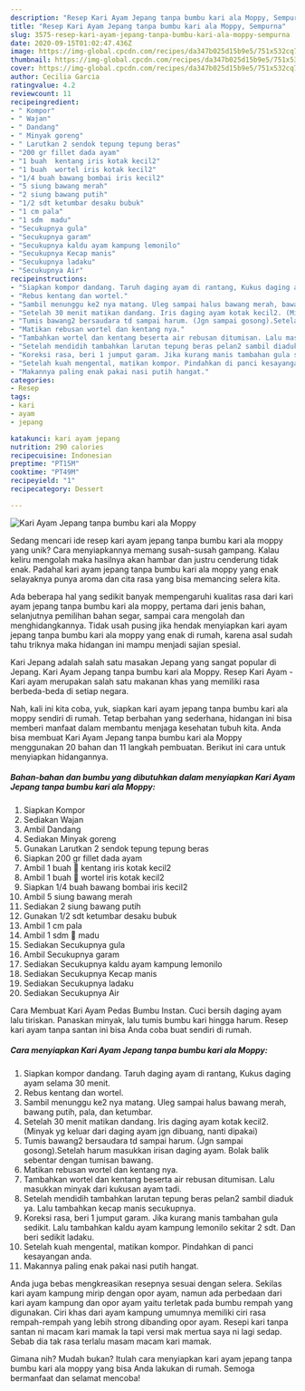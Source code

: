 ```yaml
---
description: "Resep Kari Ayam Jepang tanpa bumbu kari ala Moppy, Sempurna"
title: "Resep Kari Ayam Jepang tanpa bumbu kari ala Moppy, Sempurna"
slug: 3575-resep-kari-ayam-jepang-tanpa-bumbu-kari-ala-moppy-sempurna
date: 2020-09-15T01:02:47.436Z
image: https://img-global.cpcdn.com/recipes/da347b025d15b9e5/751x532cq70/kari-ayam-jepang-tanpa-bumbu-kari-ala-moppy-foto-resep-utama.jpg
thumbnail: https://img-global.cpcdn.com/recipes/da347b025d15b9e5/751x532cq70/kari-ayam-jepang-tanpa-bumbu-kari-ala-moppy-foto-resep-utama.jpg
cover: https://img-global.cpcdn.com/recipes/da347b025d15b9e5/751x532cq70/kari-ayam-jepang-tanpa-bumbu-kari-ala-moppy-foto-resep-utama.jpg
author: Cecilia Garcia
ratingvalue: 4.2
reviewcount: 11
recipeingredient:
- " Kompor"
- " Wajan"
- " Dandang"
- " Minyak goreng"
- " Larutkan 2 sendok tepung tepung beras"
- "200 gr fillet dada ayam"
- "1 buah  kentang iris kotak kecil2"
- "1 buah  wortel iris kotak kecil2"
- "1/4 buah bawang bombai iris kecil2"
- "5 siung bawang merah"
- "2 siung bawang putih"
- "1/2 sdt ketumbar desaku bubuk"
- "1 cm pala"
- "1 sdm  madu"
- "Secukupnya gula"
- "Secukupnya garam"
- "Secukupnya kaldu ayam kampung lemonilo"
- "Secukupnya Kecap manis"
- "Secukupnya ladaku"
- "Secukupnya Air"
recipeinstructions:
- "Siapkan kompor dandang. Taruh daging ayam di rantang, Kukus daging ayam selama 30 menit."
- "Rebus kentang dan wortel."
- "Sambil menunggu ke2 nya matang. Uleg sampai halus bawang merah, bawang putih, pala, dan ketumbar."
- "Setelah 30 menit matikan dandang. Iris daging ayam kotak kecil2. (Minyak yg keluar dari daging ayam jgn dibuang, nanti dipakai)"
- "Tumis bawang2 bersaudara td sampai harum. (Jgn sampai gosong).Setelah harum masukkan irisan daging ayam. Bolak balik sebentar dengan tumisan bawang."
- "Matikan rebusan wortel dan kentang nya."
- "Tambahkan wortel dan kentang beserta air rebusan ditumisan. Lalu masukkan minyak dari kukusan ayam tadi."
- "Setelah mendidih tambahkan larutan tepung beras pelan2 sambil diaduk ya. Lalu tambahkan kecap manis secukupnya."
- "Koreksi rasa, beri 1 jumput garam. Jika kurang manis tambahan gula sedikit. Lalu tambahkan kaldu ayam kampung lemonilo sekitar 2 sdt. Dan beri sedikit ladaku."
- "Setelah kuah mengental, matikan kompor. Pindahkan di panci kesayangan anda."
- "Makannya paling enak pakai nasi putih hangat."
categories:
- Resep
tags:
- kari
- ayam
- jepang

katakunci: kari ayam jepang 
nutrition: 290 calories
recipecuisine: Indonesian
preptime: "PT15M"
cooktime: "PT49M"
recipeyield: "1"
recipecategory: Dessert

---
```



![Kari Ayam Jepang tanpa bumbu kari ala Moppy](https://img-global.cpcdn.com/recipes/da347b025d15b9e5/751x532cq70/kari-ayam-jepang-tanpa-bumbu-kari-ala-moppy-foto-resep-utama.jpg)

Sedang mencari ide resep kari ayam jepang tanpa bumbu kari ala moppy yang unik? Cara menyiapkannya memang susah-susah gampang. Kalau keliru mengolah maka hasilnya akan hambar dan justru cenderung tidak enak. Padahal kari ayam jepang tanpa bumbu kari ala moppy yang enak selayaknya punya aroma dan cita rasa yang bisa memancing selera kita.

Ada beberapa hal yang sedikit banyak mempengaruhi kualitas rasa dari kari ayam jepang tanpa bumbu kari ala moppy, pertama dari jenis bahan, selanjutnya pemilihan bahan segar, sampai cara mengolah dan menghidangkannya. Tidak usah pusing jika hendak menyiapkan kari ayam jepang tanpa bumbu kari ala moppy yang enak di rumah, karena asal sudah tahu triknya maka hidangan ini mampu menjadi sajian spesial.

Kari Jepang adalah salah satu masakan Jepang yang sangat popular di Jepang. Kari Ayam Jepang tanpa bumbu kari ala Moppy. Resep Kari Ayam - Kari ayam merupakan salah satu makanan khas yang memiliki rasa berbeda-beda di setiap negara.


Nah, kali ini kita coba, yuk, siapkan kari ayam jepang tanpa bumbu kari ala moppy sendiri di rumah. Tetap berbahan yang sederhana, hidangan ini bisa memberi manfaat dalam membantu menjaga kesehatan tubuh kita. Anda bisa membuat Kari Ayam Jepang tanpa bumbu kari ala Moppy menggunakan 20 bahan dan 11 langkah pembuatan. Berikut ini cara untuk menyiapkan hidangannya.

<!--inarticleads1-->

##### Bahan-bahan dan bumbu yang dibutuhkan dalam menyiapkan Kari Ayam Jepang tanpa bumbu kari ala Moppy:

1. Siapkan  Kompor
1. Sediakan  Wajan
1. Ambil  Dandang
1. Sediakan  Minyak goreng
1. Gunakan  Larutkan 2 sendok tepung tepung beras
1. Siapkan 200 gr fillet dada ayam
1. Ambil 1 buah 🥔 kentang iris kotak kecil2
1. Ambil 1 buah 🥕 wortel iris kotak kecil2
1. Siapkan 1/4 buah bawang bombai iris kecil2
1. Ambil 5 siung bawang merah
1. Sediakan 2 siung bawang putih
1. Gunakan 1/2 sdt ketumbar desaku bubuk
1. Ambil 1 cm pala
1. Ambil 1 sdm 🍯 madu
1. Sediakan Secukupnya gula
1. Ambil Secukupnya garam
1. Sediakan Secukupnya kaldu ayam kampung lemonilo
1. Sediakan Secukupnya Kecap manis
1. Sediakan Secukupnya ladaku
1. Sediakan Secukupnya Air


Cara Membuat Kari Ayam Pedas Bumbu Instan. Cuci bersih daging ayam lalu tiriskan. Panaskan minyak, lalu tumis bumbu kari hingga harum. Resep kari ayam tanpa santan ini bisa Anda coba buat sendiri di rumah. 

<!--inarticleads2-->

##### Cara menyiapkan Kari Ayam Jepang tanpa bumbu kari ala Moppy:

1. Siapkan kompor dandang. Taruh daging ayam di rantang, Kukus daging ayam selama 30 menit.
1. Rebus kentang dan wortel.
1. Sambil menunggu ke2 nya matang. Uleg sampai halus bawang merah, bawang putih, pala, dan ketumbar.
1. Setelah 30 menit matikan dandang. Iris daging ayam kotak kecil2. (Minyak yg keluar dari daging ayam jgn dibuang, nanti dipakai)
1. Tumis bawang2 bersaudara td sampai harum. (Jgn sampai gosong).Setelah harum masukkan irisan daging ayam. Bolak balik sebentar dengan tumisan bawang.
1. Matikan rebusan wortel dan kentang nya.
1. Tambahkan wortel dan kentang beserta air rebusan ditumisan. Lalu masukkan minyak dari kukusan ayam tadi.
1. Setelah mendidih tambahkan larutan tepung beras pelan2 sambil diaduk ya. Lalu tambahkan kecap manis secukupnya.
1. Koreksi rasa, beri 1 jumput garam. Jika kurang manis tambahan gula sedikit. Lalu tambahkan kaldu ayam kampung lemonilo sekitar 2 sdt. Dan beri sedikit ladaku.
1. Setelah kuah mengental, matikan kompor. Pindahkan di panci kesayangan anda.
1. Makannya paling enak pakai nasi putih hangat.


Anda juga bebas mengkreasikan resepnya sesuai dengan selera. Sekilas kari ayam kampung mirip dengan opor ayam, namun ada perbedaan dari kari ayam kampung dan opor ayam yaitu terletak pada bumbu rempah yang digunakan. Ciri khas dari ayam kampung umumnya memiliki ciri rasa rempah-rempah yang lebih strong dibanding opor ayam. Resepi kari tanpa santan ni macam kari mamak la tapi versi mak mertua saya ni lagi sedap. Sebab dia tak rasa terlalu masam macam kari mamak. 

Gimana nih? Mudah bukan? Itulah cara menyiapkan kari ayam jepang tanpa bumbu kari ala moppy yang bisa Anda lakukan di rumah. Semoga bermanfaat dan selamat mencoba!
